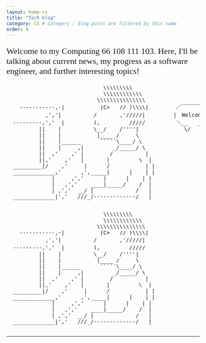 ```yaml
---
layout: home-cs
title: "Tech blog"
category: CS # Category ; blog posts are filtered by this name 
order: 4
---
```


<!-- All code here is shown above the blog posts-->

<!--Links to external font style sheets -->
<link href='https://fonts.googleapis.com/css?family=Share Tech Mono' rel='stylesheet'>


<p style="font-family: 'Share Tech Mono';font-size: 22px;">
    Welcome to my Computing 66 108 111 103. Here, I'll be talking about current news, my progress as a software engineer, and further interesting topics!
</p>

<!-- class to show art div -->


<div class ="ascii-art-laptop">
  <pre >
                              \\\\\\\\\
                              \\\\\\\\\\\\ 
                            \\\\\\\\\\\\\\\
    -----------,-|           |C>   // )\\\\|     　　／￣￣￣￣￣￣￣￣￣￣￣￣￣\
            ,','|          /       ,'/////|　       |　Welcome to the blog !  |
  ---------,','  |         (,         /////　        ＼__   ___________________/
          ||    |          \__/    /''''|              \/
          ||    |           |____ /     \
          ||    |______      `````\____/ \
          ||    |     ,|         _/_____/ \
          ||  ,'    ,' |        /          |
          ||,'    ,'   |       |         \  |
  _________|/    ,'     |      /           | |
  _____________,'      ,',_____|      |    | |
              |     ,','      |      |    | |
              |   ,','    ____|_____/    /  |
              | ,','  __/ |             /   |
  _____________|','   ///_/-------------/   |
  </pre>
</div>

<div class ="ascii-art-phone">
  <pre>
                              \\\\\\\\\
                              \\\\\\\\\\\\ 
                            \\\\\\\\\\\\\\\
    -----------,-|           |C>   // )\\\\|   
            ,','|          /       ,'/////|　       
  ---------,','  |         (,         /////　        
          ||    |          \__/    /''''|              
          ||    |           |____ /     \
          ||    |______      `````\____/ \
          ||    |     ,|         _/_____/ \
          ||  ,'    ,' |        /          |
          ||,'    ,'   |       |         \  |
  _________|/    ,'     |      /           | |
  _____________,'      ,',_____|      |    | |
              |     ,','      |      |    | |
              |   ,','    ____|_____/    /  |
              | ,','  __/ |             /   |
  _____________|','   ///_/-------------/   |
  </pre>
</div>


<hr> 
<br>